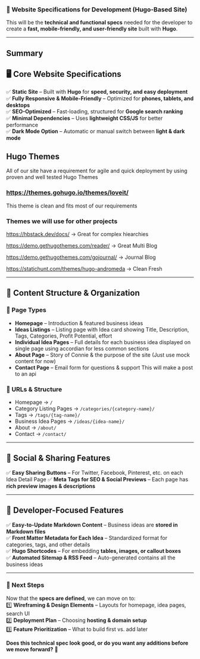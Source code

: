 ### **📌 Website Specifications for Development (Hugo-Based Site)**  
This will be the **technical and functional specs** needed for the  developer to create a **fast, mobile-friendly, and user-friendly site** built with **Hugo**.

---


## Summary



## **🖥️ Core Website Specifications**
✅ **Static Site** – Built with **Hugo** for **speed, security, and easy deployment**  
✅ **Fully Responsive & Mobile-Friendly** – Optimized for **phones, tablets, and desktops**  
✅ **SEO-Optimized** – Fast-loading, structured for **Google search ranking**  
✅ **Minimal Dependencies** – Uses **lightweight CSS/JS** for better performance  
✅ **Dark Mode Option** – Automatic or manual switch between **light & dark mode**  


## Hugo Themes
All of our site have a requirement for agile and quick deployment by using proven and well tested Hugo Themes

### https://themes.gohugo.io/themes/loveit/
This theme is clean and fits most of our requirements



### Themes we will use for other projects
https://hbstack.dev/docs/ -> Great for complex hiearchies

https://demo.gethugothemes.com/reader/  -> Great Multi Blog

https://demo.gethugothemes.com/gojournal/   -> Journal Blog

https://statichunt.com/themes/hugo-andromeda -> Clean Fresh






---

## **📜 Content Structure & Organization**
### **📌 Page Types**
- **Homepage** – Introduction & featured business ideas  
- **Ideas Listings** – Listing page with Idea card showing Title, Description, Tags, Categories, Profit Potential, effort
- **Individual Idea Pages** – Full details for each business idea displayed on single page using accordian for less common sections
- **About Page** – Story of Connie & the purpose of the site  (Just use mock content for now)
- **Contact Page** – Email form for questions & support  This will make a post to an api

### **📌 URLs & Structure**
- Homepage → `/`  
- Category Listing Pages → `/categories/{category-name}/`  
- Tags → `/tags/{tag-name}/`  
- Business Idea Pages → `/ideas/{idea-name}/`  
- About → `/about/`  
- Contact → `/contact/`  

---

## **📢 Social & Sharing Features**
✅ **Easy Sharing Buttons** – For Twitter, Facebook, Pinterest, etc.  on each Idea Detail Page
✅ **Meta Tags for SEO & Social Previews** – Each page has **rich preview images & descriptions**  

---

## **🔧 Developer-Focused Features**
✅ **Easy-to-Update Markdown Content** – Business ideas are **stored in Markdown files**  
✅ **Front Matter Metadata for Each Idea** – Standardized format for categories, tags, and other details  
✅ **Hugo Shortcodes** – For embedding **tables, images, or callout boxes**  
✅ **Automated Sitemap & RSS Feed** – Auto-generated contains all the business ideas 

---

### **🚀 Next Steps**
Now that the **specs are defined**, we can move on to:  
1️⃣ **Wireframing & Design Elements** – Layouts for homepage, idea pages, search UI  
2️⃣ **Deployment Plan** – Choosing **hosting & domain setup**  
3️⃣ **Feature Prioritization** – What to build first vs. add later  

**Does this technical spec look good, or do you want any additions before we move forward?** 🚀